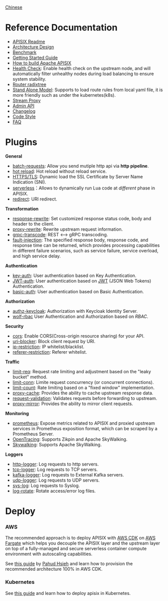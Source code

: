 <!--
#
# Licensed to the Apache Software Foundation (ASF) under one or more
# contributor license agreements.  See the NOTICE file distributed with
# this work for additional information regarding copyright ownership.
# The ASF licenses this file to You under the Apache License, Version 2.0
# (the "License"); you may not use this file except in compliance with
# the License.  You may obtain a copy of the License at
#
#     http://www.apache.org/licenses/LICENSE-2.0
#
# Unless required by applicable law or agreed to in writing, software
# distributed under the License is distributed on an "AS IS" BASIS,
# WITHOUT WARRANTIES OR CONDITIONS OF ANY KIND, either express or implied.
# See the License for the specific language governing permissions and
# limitations under the License.
#
-->

[Chinese](./zh-cn/README.md)

Reference Documentation
==================

* [APISIX Readme](./README.md)
* [Architecture Design](architecture-design.md)
* [Benchmark](benchmark.md)
* [Getting Started Guide](getting-started.md)
* [How to build Apache APISIX](how-to-build.md)
* [Health Check](health-check.md): Enable health check on the upstream node, and will automatically filter unhealthy nodes during load balancing to ensure system stability.
* [Router radixtree](router-radixtree.md)
* [Stand Alone Model](stand-alone.md): Supports to load route rules from local yaml file, it is more friendly such as under the kubernetes(k8s).
* [Stream Proxy](stream-proxy.md)
* [Admin API](admin-api.md)
* [Changelog](../CHANGELOG.md)
* [Code Style](../CODE_STYLE.md)
* [FAQ](../FAQ.md)

Plugins
=======

**General**
* [batch-requests](plugins/batch-requests.md): Allow you send mutiple http api via **http pipeline**.
* [hot reload](plugins.md): Hot reload without reload service.
* [HTTPS/TLS](https.md): Dynamic load the SSL Certificate by Server Name Indication (SNI).
* [serverless](plugins/serverless.md)：Allows to dynamically run Lua code at *different* phase in APISIX.
* [redirect](plugins/redirect.md): URI redirect.

**Transformation**
* [response-rewrite](plugins/response-rewrite.md): Set customized response status code, body and header to the client.
* [proxy-rewrite](plugins/proxy-rewrite.md): Rewrite upstream request information.
* [grpc-transcode](plugins/grpc-transcode.md): REST <--> gRPC transcoding.
* [fault-injection](plugins/fault-injection.md): The specified response body, response code, and response time can be returned, which provides processing capabilities in different failure scenarios, such as service failure, service overload, and high service delay.

**Authentication**
* [key-auth](plugins/key-auth.md): User authentication based on Key Authentication.
* [JWT-auth](plugins/jwt-auth.md): User authentication based on [JWT](https://jwt.io/) (JSON Web Tokens) Authentication.
* [basic-auth](plugins/basic-auth.md): User authentication based on Basic Authentication.

**Authorization**
* [authz-keycloak](plugins/authz-keycloak.md): Authorization with Keycloak Identity Server.
* [wolf-rbac](plugins/wolf-rbac.md) User Authentication and Authorization based on *RBAC*.

**Security**
* [cors](plugins/cors.md): Enable CORS(Cross-origin resource sharing) for your API.
* [uri-blocker](plugins/uri-blocker.md): Block client request by URI.
* [ip-restriction](plugins/ip-restriction.md): IP whitelist/blacklist.
* [referer-restriction](plugins/referer-restriction.md): Referer whitelist.

**Traffic**
* [limit-req](plugins/limit-req.md): Request rate limiting and adjustment based on the "leaky bucket" method.
* [limit-conn](plugins/limit-conn.md): Limite request concurrency (or concurrent connections).
* [limit-count](plugins/limit-count.md): Rate limiting based on a "fixed window" implementation.
* [proxy-cache](plugins/proxy-cache.md): Provides the ability to cache upstream response data.
* [request-validation](plugins/request-validation.md): Validates requests before forwarding to upstream.
* [proxy-mirror](plugins/proxy-mirror.md): Provides the ability to mirror client requests.

**Monitoring**
* [prometheus](plugins/prometheus.md): Expose metrics related to APISIX and proxied upstream services in Prometheus exposition format, which can be scraped by a Prometheus Server.
* [OpenTracing](plugins/zipkin.md): Supports Zikpin and Apache SkyWalking.
* [Skywalking](plugins/skywalking.md): Supports Apache SkyWalking.

**Loggers**
* [http-logger](plugins/http-logger.md): Log requests to http servers.
* [tcp-logger](plugins/tcp-logger.md): Log requests to TCP servers.
* [kafka-logger](plugins/kafka-logger.md): Log requests to External Kafka servers.
* [udp-logger](plugins/udp-logger.md): Log requests to UDP servers.
* [sys-log](plugins/syslog.md): Log requests to Syslog.
* [log-rotate](plugins/log-rotate.md): Rotate access/error log files.

Deploy
=======

### AWS

The recommended approach is to deploy APISIX with [AWS CDK](https://aws.amazon.com/cdk/) on [AWS Fargate](https://aws.amazon.com/fargate/) which helps you decouple the APISIX layer and the upstream layer on top of a fully-managed and secure serverless container compute environment with autoscaling capabilities.

See [this guide](https://github.com/pahud/cdk-samples/blob/master/typescript/apisix/README.md) by [Pahud Hsieh](https://github.com/pahud) and learn how to provision the recommended architecture 100% in AWS CDK.

### Kubernetes

See [this guide](../kubernetes/README.md) and learn how to deploy apisix in Kubernetes.

